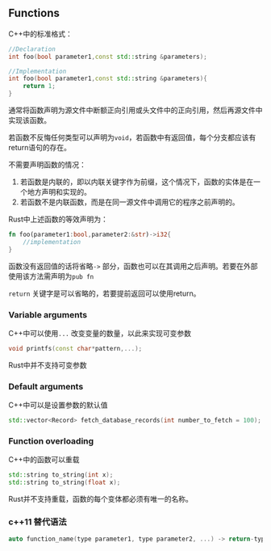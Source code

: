 ## Functions

C++中的标准格式：

```c++
//Declaration
int foo(bool parameter1,const std::string &parameters);

//Implementation
int foo(bool parameter1,const std::string &parameters){
    return 1;
}
```

通常将函数声明为源文件中断额正向引用或头文件中的正向引用，然后再源文件中实现该函数。

若函数不反悔任何类型可以声明为`void`，若函数中有返回值，每个分支都应该有return语句的存在。

不需要声明函数的情况：

1. 若函数是内联的，即以内联关键字作为前缀，这个情况下，函数的实体是在一个地方声明和实现的。
2. 若函数不是内联函数，而是在同一源文件中调用它的程序之前声明的。

Rust中上述函数的等效声明为：

```rust
fn foo(parameter1:bool,parameter2:&str)->i32{
	//implementation
}
```

函数没有返回值的话将省略`->` 部分，函数也可以在其调用之后声明。若要在外部使用该方法需声明为`pub fn `

`return` 关键字是可以省略的，若要提前返回可以使用return。

### Variable arguments

C++中可以使用`...` 改变变量的数量，以此来实现可变参数

```c++
void printfs(const char*pattern,...);
```

Rust中并不支持可变参数

### Default arguments

C++中可以是设置参数的默认值

```c++
std::vector<Record> fetch_database_records(int number_to_fetch = 100);
```

### Function overloading

C++中的函数可以重载

```c++
std::string to_string(int x);
std::string to_string(float x);
```

Rust并不支持重载，函数的每个变体都必须有唯一的名称。

### c++11 替代语法

```c++
auto function_name(type parameter1, type parameter2, ...) -> return-type;
```

